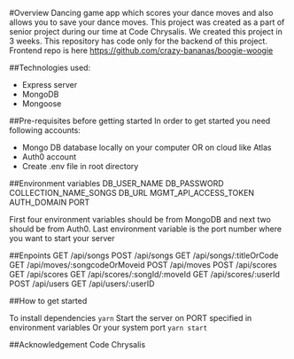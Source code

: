 #Overview
Dancing game app which scores your dance moves and also allows you to save your dance moves. This project was created as a part of senior project during our time at Code Chrysalis. We created this project in 3 weeks. This repository has code only for the backend of this project. Frontend repo is here https://github.com/crazy-bananas/boogie-woogie

##Technologies used:

- Express server
- MongoDB
- Mongoose

##Pre-requisites before getting started
In order to get started you need following accounts:

- Mongo DB database locally on your computer OR on cloud like Atlas
- Auth0 account
- Create .env file in root directory

##Environment variables
DB_USER_NAME
DB_PASSWORD
COLLECTION_NAME_SONGS
DB_URL
MGMT_API_ACCESS_TOKEN
AUTH_DOMAIN
PORT

First four environment variables should be from MongoDB and next two should be from Auth0. Last environment variable is the port number where you want to start your server

##Enpoints
GET /api/songs
POST /api/songs
GET /api/songs/:titleOrCode
GET /api/moves/:songcodeOrMoveid
POST /api/moves
POST /api/scores
GET /api/scores
GET /api/scores/:songId/:moveId
GET /api/scores/:userId
POST /api/users
GET /api/users/:userID

##How to get started

To install dependencies
`yarn`
Start the server on PORT specified in environment variables Or your system port
`yarn start`

##Acknowledgement
Code Chrysalis
